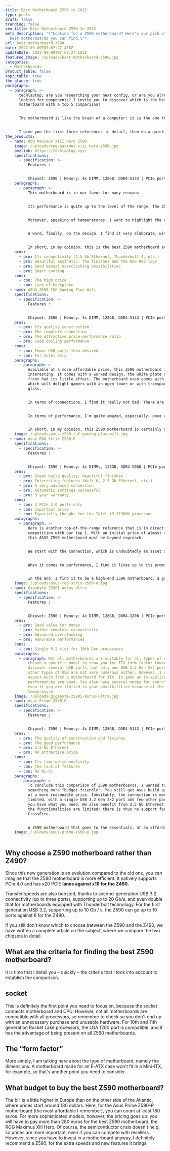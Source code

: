 ```yaml
---
title: Best Motherboard Z590 in 2022
type: posts
draft: false
trending: false
seo_title: Best Motherboard Z590 In 2022
meta_Description: "\"Looking for a Z590 motherboard? Here's our pick of the 5
  best motherboards you can find.\""
url: best-motherboard-z590
date: 2022-09-09T07:07:27.450Z
updateDate: 2022-09-09T07:07:27.503Z
featured_Image: /uploads/best-motherboard-z590.jpg
categories:
  - Motherboards
product_table: false
top3_table: true
the_glance: true
paragraphs:
  - paragraph: >-
      techlaptop, are you researching your next config, or are you already
      looking for components? I invite you to discover which is the best Z590
      motherboard with a top 5 comparison! 


      The motherboard is like the brain of a computer: it is the one that manages all the components, their interactions and their proper functioning. Inevitably, choosing a good reference is therefore essential in the assembly of your gaming PC. I present to you for this purpose a comparison of the best Z590 motherboards.


      I give you the first three references in detail, then do a quick update on the next two products.
the_products:
  - name: Rog Maximus XIII Hero Z590
    image: /uploads/rog-maximus-xiii-hero-z590.jpg
    amzlink: https://techlaptop.xyz/
    specifications:
      - specification: >-
          Features :


          Chipset: Z590 | Memory: 4x DIMM, 128GB, DDR4-5333 | PCIe port: 2 x PCIe 4.0/3.0 x16 (x16, x8/x8, x8/x4) + 1 x PCIe 3.0 x16 (max. x4) | Video Output: 2x HDMI 2.0 and 2x Thunderbolt 4 | USB ports: 10x in, 9x internal | Networks: 2x 2.5GbE Ethernet, 1x Wi-Fi 6E | Storage: 4x M.2, 6x SATA
    paragraphs:
      - paragraph: >-
          This motherboard is in our favor for many reasons.


          Its performance is quite up to the level of the range. The Z590 motherboard has developed connectivity, notably offering a dual 2.5 Gb Ethernet port as well as two other Thunderbolt 4 ports. In addition, the four ports for SSDs are welcome as part of a scalable config. The ASUS Z590 also allows you to indulge in overclocking, which can be managed by artificial intelligence. Personally, I recommend that you switch to manual instead, because the Adaptive Boost Technology mode certainly boosts performance, but in return for higher temperatures.


          Moreover, speaking of temperatures, I want to highlight the efficient heat dissipation of this model. Asus relies on artificial intelligence to regulate the speed of the fans and thus frankly reduce noise pollution.


          A word, finally, on the design. I find it very elaborate, with an aluminum heat sink that is still quite imposing. The finishes are of high quality and give a neat appearance to the whole, for example for the logo. This one is RGB, so you can enjoy stylish effects and colors. It's a little extra in the context of an open tower or with transparent glass. However, big regret: no backplate, while many manufacturers do in this pricing bracket.


          In short, in my opinion, this is the best Z590 motherboard available on the market, although it obviously comes at a high price.
    pros:
      - pro: Its connectivity (2.5 Gb Ethernet, Thunderbolt 4, etc.)
      - pro: Beautiful aesthetic; the finishes and the ROG RGB logo
      - pro: Good manual overclocking possibilities
      - pro: Smart cooling
    cons:
      - con: The high price
      - con: Lack of backplate
  - name: ASUS Z590 TUF Gaming Plus Wifi
    specifications:
      - specification: >-
          Features :


          Chipset: Z590 | Memory: 4x DIMM, 128GB, DDR4-5133 | PCIe port: 1 x PCIe 4.0 + 1 x PCIe 3.0 (x16) + 2 x PCIe 3.0 (1x) | Video Output: 1x HDMI 2.0 | USB Ports: 2 X USB 2.0 + 2 X USB 3.0+ 2 X USB 3.1 | Networks: 2x 2.5GbE Ethernet, 1x Wi-Fi 6 AX | Storage: 2 X M.2 – PCI-E 3.0 4x + SATA 6 Gb/s + 1 X M.2 – PCI-E 4.0 4x
    pros:
      - pro: Its quality construction
      - pro: The complete connection
      - pro: The attractive price-performance ratio
      - pro: Good cooling performance
    cons:
      - con: Fewer USB ports than desired
      - con: For Intel only
    paragraphs:
      - paragraph: >-
          Available at a more affordable price, this Z590 motherboard is very
          interesting. It comes with a worked design, the white plate at the
          front had its little effect. The motherboard even comes with RGB,
          which will delight gamers with an open tower or with transparent
          glass.


          In terms of connections, I find it really not bad. There are therefore several USB ports, including a USB 3.2 Gen 2×2 port, two previous generation ports, 5 USB 3.1 Gen 1 and, finally, 6 USB 2.0 ports. So there are enough inputs for multiple devices. In addition, there is an HDMI port and a DisplayPort 1.4. For storage, there are 3 M.2 ports and 6 SATA ports. It is therefore complete in my eyes, even if it appears that the position of the SATA ports is not optimal for cable management.


          In terms of performance, I'm quite amazed, especially, once again, given the price. In game and in application, the Z590 Asus Tuf Gaming Plus motherboard does well. For overclocking, we certainly have the Adaptive Boost, but again, I recommend rather to proceed manually if you know how to do it. From this perspective, cooling is better managed; moreover, the motherboard has the appropriate technologies to determine the power of the fans in an optimal way.


          In short, in my opinion, this Z590 motherboard is certainly not the best, but if you are looking for a solid and affordable option, this is the reference for you!
    image: /uploads/asus-z590-tuf-gaming-plus-wifi.jpg
  - name: Asus ROG Strix Z590-E
    specifications:
      - specification: >-
          Features :


          Chipset: Z590 | Memory: 4x DIMMs, 128GB, DDR4-5000 | PCIe port: 2 x PCIe 4.0/3.0 x16 (x16, x8/x8, x8/x4) + 1 x PCIe 3.0 x16 (max. x4) | Video Output: 1 x DisplayPort 1.41 x HDMI™| USB Ports: 2 X USB 2.0 + 4 X USB 3.0 + 2 X USB 3.1 +1 X USB 3.1 Type C + 1 X USB 3.2 Type C| Networks: 2x 2.5GbE Ethernet, 1x Wi-Fi 6E| Storage: 2 X M.2 – PCI-E 3.0 4x + SATA 6 Gb/s + 1 X M.2 – PCI-E 4.0 4x
    pros:
      - pro: Great build quality; beautiful finishes
      - pro: Interesting features (Wifi 6, 2.5 Gb Ethernet, etc.)
      - pro: A very advanced connection
      - pro: Automatic settings successful
      - pro: 3 year warranty
    cons:
      - con: 3 PCIe 3.0 ports only
      - con: important price
      - con: Especially thought for the Intel i9-11900K processor
    paragraphs:
      - paragraph: >-
          Here is another top-of-the-range reference that is in direct
          competition with our top 1. With an initial price of almost 400 euros,
          this ASUS Z590 motherboard must be beyond reproach.


          We start with the connection, which is undoubtedly an asset of this model. You have a total of 17 USB ports, 10 on the back and 7 on the front. Among them, I find in particular two USB 3.2 Gen 2×2 ports, for optimal transfer speeds. I'm also glad to have the Thunderbolt port back. For the rest, it remains classic, with the HDMI, the DP and the pins for the fans. There are two PCIe 4.0 ports, I would have liked to have one more; the same for PCIe 3.0, which is limited to 3 ports.


          When it comes to performance, I find it lives up to its promises. Stress tests as well as in-game tests give good results, but it is necessary to exploit a good config to extract the full potential of the Z590 motherboard. Therefore, I recommend this motherboard if you have an Intel i9-11900K processor, or want to get one. For overclocking, the dedicated software is interesting, with automatic settings; and don't worry, you have an "Advanced" mode to go further.


          In the end, I find it to be a high-end Z590 motherboard, a good alternative to our top 1. It is however quite niche, due to its performance and high pricing.
    image: /uploads/asus-rog-strix-z590-e.jpg
  - name: Gigabyte Z590I Aorus Ultra
    specifications:
      - specification: >-
          Features :


          Chipset: Z590 | Memory: 4x DIMM, 128GB, DDR4-3200 | PCIe port: 1 X PCI Express 4.0 16x | Video Output: 1 X DisplayPort +1 X HDMI | USB Ports: 2 X USB 2.0 + 2 X USB 3.0 + 3 X USB 3.1 +1 X USB 3.2 Type C | Networks: 1x 2.5GbE Ethernet, 1x Wi-Fi 6AX | Storage: 1 X M.2 – PCI-E 3.0 4x + SATA 6 Gb/s + 1 X M.2 – PCI-E 4.0 4x + 4 X Serial ATA 6Gb/s (SATA Revision 3)
    pros:
      - pro: Good value for money
      - pro: Rather complete connectivity
      - pro: Advanced overclocking
      - pro: Honorable performances
    cons:
      - con: Single M.2 slot for 10th Gen processors
    paragraphs:
      - paragraph: Not all motherboards are suitable for all types of cases, so I've
          chosen a specific model to show you for ITX form factor towers. I
          discover several USB ports, but only one USB 3.2 Gen 2×2 port, and the
          other types of USB are not very numerous either; however, I can't
          expect much from a motherboard for ITX. In game as in application, the
          performances are good. You also have several modes for overclocking,
          even if you are limited in your possibilities because of the
          temperature.
    image: /uploads/gigabyte-z590i-aorus-ultra.jpg
  - name: Asus Prime Z590-P
    specifications:
      - specification: >-
          Features :


          Chipset: Z590 | Memory: 4x DIMM, 128GB, DDR4-5133 | PCIe port: 1 X PCI Express 4.0 16x +1 X PCI Express 4.0 16x (4x) + 2 X PCI Express 3.0 1x | Video Output: 1 x DisplayPort 1.4 + 1 x HDMITM 1.4 / 2.0| USB Ports: 2 X USB 2.0 + 2 X USB 3.0 + 1 X USB 3.1 + 1 X USB 3.2 Type C | Networks: 1x 2.5GbE Ethernet | Storage: 2 X M.2 – PCI-E 3.0 + 4x + SATA 6 Gb/s + 1 X M.2 – PCI-E 4.0 4x + 4 X Serial ATA 6Gb/s (SATA Revision 3)
    pros:
      - pro: The quality of construction and finishes
      - pro: The good performance
      - pro: 2.5 Gb Ethernet
      - pro: An attractive price
    cons:
      - con: Its limited connectivity
      - con: The lack of features
      - con: No Wi-Fi
    paragraphs:
      - paragraph: >-
          To conclude this comparison of Z590 motherboards, I wanted to present
          something more "budget-friendly". You still get Asus build quality but
          at a more reasonable price. Inevitably, the connection is more
          limited, with a single USB 3.2 Gen 2×2 port and few other ports, but
          you have what you need. We also benefit from 2.5 Gb Ethernet, even if
          the functionalities are limited: there is thus no support for SLI or
          CrossFire.


          A Z590 motherboard that goes to the essentials, at an affordable price in my opinion!
    image: /uploads/asus-prime-z590-p.jpg
---
```

## Why choose a Z590 motherboard rather than Z490?

Since this new generation is an evolution compared to the old one, you can imagine that the Z590 motherboard is more efficient. It natively supports PCIe 4.0 and has x20 PCIE **lanes against x16 for the Z490.**

Transfer speeds are also boosted, thanks to second-generation USB 3.2 connectivity (up to three ports), supporting up to 20 Gb/s, and even double that for motherboards equipped with Thunderbolt technology. For the first generation USB 3.2, supporting up to 10 Gb / s, the Z590 can go up to 10 ports against 6 for the Z490.

If you still don't know which to choose between the Z590 and the Z490, we have written a complete article on the subject, where we compare the two chipsets in detail.



## What are the criteria for finding the best Z590 motherboard?

It is time that I detail you – quickly – the criteria that I took into account to establish the comparison.

## socket

This is definitely the first point you need to focus on, because the socket connects motherboard and CPU. However, not all motherboards are compatible with all processors, so remember to check so you don't end up with an unnecessary purchase and unusable hardware. For 10th and 11th generation Rocket Lake processors, the LGA 1200 port is compatible, and it has the advantage of being present on all Z590 motherboards.

## The “form factor”

More simply, I am talking here about the type of motherboard, namely the dimensions. A motherboard made for an E-ATX case won't fit in a Mini-ITX, for example, so that's another point you need to consider.

## What budget to buy the best Z590 motherboard?

The bill is a little higher in Europe than on the other side of the Atlantic, where prices start around 130 dollars. Here, for the Asus Prime Z590-P motherboard (the most affordable I remember), you can count at least 180 euros. For more sophisticated models, however, the pricing goes up: you will have to pay more than 280 euros for the best Z590 motherboard, the ROG Maximus XIII Hero. Of course, the semiconductor crisis doesn't help, so prices are more important, even if you can compete with resellers. However, since you have to invest in a motherboard anyway, I definitely recommend a Z590, for the extra speeds and new features it brings.